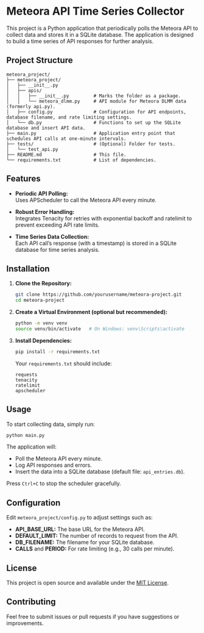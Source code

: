 # Meteora API Time Series Collector

This project is a Python application that periodically polls the Meteora API to collect data and stores it in a SQLite database. The application is designed to build a time series of API responses for further analysis.

## Project Structure

```
meteora_project/
├── meteora_project/
│   ├── __init__.py
│   ├── apis/                  
│   │   ├── __init__.py         # Marks the folder as a package.
│   │   └── meteora_dlmm.py     # API module for Meteora DLMM data (formerly api.py).
│   ├── config.py               # Configuration for API endpoints, database filename, and rate limiting settings.
│   └── db.py                   # Functions to set up the SQLite database and insert API data.
├── main.py                     # Application entry point that schedules API calls at one-minute intervals.
├── tests/                      # (Optional) Folder for tests.
│   └── test_api.py
├── README.md                   # This file.
└── requirements.txt            # List of dependencies.
```

## Features

- **Periodic API Polling:**  
  Uses APScheduler to call the Meteora API every minute.

- **Robust Error Handling:**  
  Integrates Tenacity for retries with exponential backoff and ratelimit to prevent exceeding API rate limits.

- **Time Series Data Collection:**  
  Each API call’s response (with a timestamp) is stored in a SQLite database for time series analysis.

## Installation

1. **Clone the Repository:**

   ```bash
   git clone https://github.com/yourusername/meteora-project.git
   cd meteora-project
   ```

2. **Create a Virtual Environment (optional but recommended):**

   ```bash
   python -m venv venv
   source venv/bin/activate   # On Windows: venv\Scripts\activate
   ```

3. **Install Dependencies:**

   ```bash
   pip install -r requirements.txt
   ```

   Your `requirements.txt` should include:

   ```
   requests
   tenacity
   ratelimit
   apscheduler
   ```

## Usage

To start collecting data, simply run:

```bash
python main.py
```

The application will:
- Poll the Meteora API every minute.
- Log API responses and errors.
- Insert the data into a SQLite database (default file: `api_entries.db`).

Press `Ctrl+C` to stop the scheduler gracefully.

## Configuration

Edit `meteora_project/config.py` to adjust settings such as:
- **API_BASE_URL:** The base URL for the Meteora API.
- **DEFAULT_LIMIT:** The number of records to request from the API.
- **DB_FILENAME:** The filename for your SQLite database.
- **CALLS** and **PERIOD:** For rate limiting (e.g., 30 calls per minute).

## License

This project is open source and available under the [MIT License](LICENSE).

## Contributing

Feel free to submit issues or pull requests if you have suggestions or improvements.